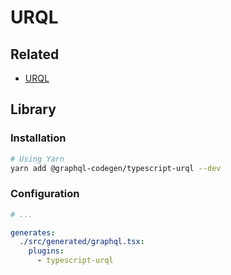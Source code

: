 # URQL

## Related

- [URQL](/urql.md)

## Library

### Installation

```sh
# Using Yarn
yarn add @graphql-codegen/typescript-urql --dev
```

### Configuration

```yml
# ...

generates:
  ./src/generated/graphql.tsx:
    plugins:
      - typescript-urql
```

